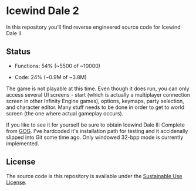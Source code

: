 # Icewind Dale 2

In this repository you'll find reverse engineered source code for Icewind Dale II.

## Status

- Functions: 54% (~5500 of ~10000)

- Code: 24% (~0.9M of ~3.8M)

The game is not playable at this time. Even though it does run, you can only access several UI screens - start (which is actually a multiplayer connection screen in other Infinity Engine games), options, keymaps, party selection, and character editor. Many stuff needs to be done in order to get to world screen (the one where actual gameplay occurs).

If you like to see it for yourself be sure to obtain Icewind Dale II: Complete  from [GOG](https://www.gog.com/game/icewind_dale_2). I've hardcoded it's installation path for testing and it accidenally slipped into Git some time ago. Only windowed 32-bpp mode is currently implemented.

## License

The source code is this repository is available under the [Sustainable Use License](LICENSE.md).
